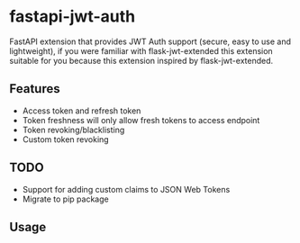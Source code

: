 # fastapi-jwt-auth
FastAPI extension that provides JWT Auth support (secure, easy to use and lightweight), if you were familiar with flask-jwt-extended this extension suitable for you because this extension inspired by flask-jwt-extended.

## Features
<ul>
  <li>Access token and refresh token</li>
  <li>Token freshness will only allow fresh tokens to access endpoint</li>
  <li>Token revoking/blacklisting</li>
  <li>Custom token revoking</li>
</ul>

## TODO
<ul>
  <li>Support for adding custom claims to JSON Web Tokens</li>
  <li>Migrate to pip package</li>
</ul>

## Usage

